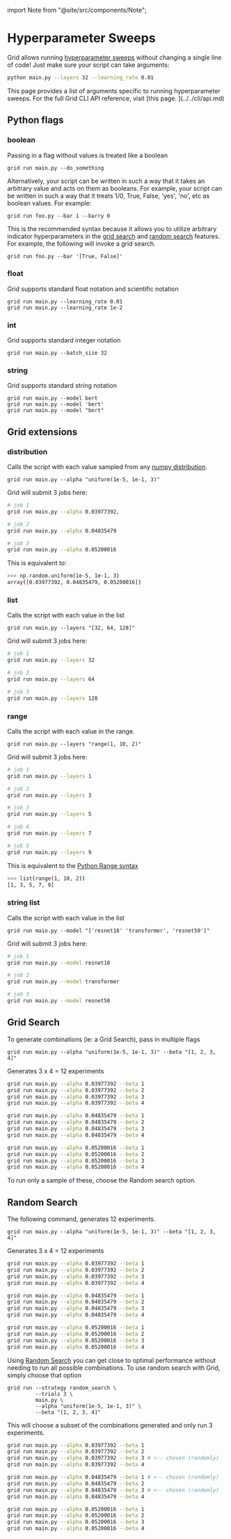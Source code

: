 import Note from "@site/src/components/Note";

# Hyperparameter Sweeps

Grid allows running [hyperparameter sweeps](https://www.grid.ai/what-are-hyperparameter-sweeps-and-why-are-they-important-to-production-machine-learning) without changing a single line of code! Just make sure your script can take arguments:

```bash
python main.py --layers 32 --learning_rate 0.01
```

<note>
This page provides a list of arguments specific to running hyperparameter sweeps. For the full Grid CLI API reference, visit [this page. ](../../cli/api.md)
</note>

## Python flags

### boolean

Passing in a flag without values is treated like a boolean

```text
grid run main.py --do_something
```

Alternatively, your script can be written in such a way that it takes an arbitrary value and acts on them as booleans. For example, your script can be written in such a way that it treats 1/0, True, False, 'yes', 'no', etc as boolean values. For example:

```text
grid run foo.py --bar 1 --barry 0
```

This is the recommended syntax because it allows you to utilize arbitrary indicator hyperparameters in the [grid search](https://docs.grid.ai/features/runs/sweep-syntax#grid-search) and [random search](https://docs.grid.ai/features/runs/sweep-syntax#grid-search) features. For example, the following will invoke a grid search.

```text
grid run foo.py --bar '[True, False]'
```

### float

Grid supports standard float notation and scientific notation

```text
grid run main.py --learning_rate 0.01
grid run main.py --learning_rate 1e-2
```

### int

Grid supports standard integer notation

```text
grid run main.py --batch_size 32
```

### string

Grid supports standard string notation

```text
grid run main.py --model bert
grid run main.py --model 'bert'
grid run main.py --model "bert"
```

## Grid extensions

### distribution

Calls the script with each value sampled from any [numpy distribution](https://numpy.org/doc/1.16/reference/routines.random.html#distributions).

```text
grid run main.py --alpha "uniform(1e-5, 1e-1, 3)"
```

Grid will submit 3 jobs here:

```bash
# job 1
grid run main.py --alpha 0.03977392,

# job 2
grid run main.py --alpha 0.04835479

# job 3
grid run main.py --alpha 0.05200016
```

This is equivalent to:

```bash
>>> np.random.uniform(1e-5, 1e-1, 3)
array([0.03977392, 0.04835479, 0.05200016])
```

### list

Calls the script with each value in the list

```text
grid run main.py --layers "[32, 64, 128]"
```

Grid will submit 3 jobs here:

```bash
# job 1
grid run main.py --layers 32

# job 2
grid run main.py --layers 64

# job 3
grid run main.py --layers 128
```

### range

Calls the script with each value in the range.

```text
grid run main.py --layers "range(1, 10, 2)"
```

Grid will submit 3 jobs here:

```bash
# job 1
grid run main.py --layers 1

# job 2
grid run main.py --layers 3

# job 3
grid run main.py --layers 5

# job 4
grid run main.py --layers 7

# job 5
grid run main.py --layers 9
```

This is equivalent to the [Python Range syntax](https://www.w3schools.com/python/ref_func_range.asp)

```bash
>>> list(range(1, 10, 2))
[1, 3, 5, 7, 9]
```

### string list

Calls the script with each value in the list

```text
grid run main.py --model "['resnet18' 'transformer', 'resnet50']"
```

Grid will submit 3 jobs here:

```bash
# job 1
grid run main.py --model resnet18

# job 2
grid run main.py --model transformer

# job 3
grid run main.py --model resnet50
```

## Grid Search

To generate combinations (ie: a Grid Search), pass in multiple flags

```text
grid run main.py --alpha "uniform(1e-5, 1e-1, 3)" --beta "[1, 2, 3, 4]"
```

Generates 3 x 4 = 12 experiments

```bash
grid run main.py --alpha 0.03977392 --beta 1
grid run main.py --alpha 0.03977392 --beta 2
grid run main.py --alpha 0.03977392 --beta 3
grid run main.py --alpha 0.03977392 --beta 4

grid run main.py --alpha 0.04835479 --beta 1
grid run main.py --alpha 0.04835479 --beta 2
grid run main.py --alpha 0.04835479 --beta 3
grid run main.py --alpha 0.04835479 --beta 4

grid run main.py --alpha 0.05200016 --beta 1
grid run main.py --alpha 0.05200016 --beta 2
grid run main.py --alpha 0.05200016 --beta 3
grid run main.py --alpha 0.05200016 --beta 4
```

To run only a sample of these, choose the Random search option.

## Random Search

The following command, generates 12 experiments.

```text
grid run main.py --alpha "uniform(1e-5, 1e-1, 3)" --beta "[1, 2, 3, 4]"
```

Generates 3 x 4 = 12 experiments

```bash
grid run main.py --alpha 0.03977392 --beta 1
grid run main.py --alpha 0.03977392 --beta 2
grid run main.py --alpha 0.03977392 --beta 3
grid run main.py --alpha 0.03977392 --beta 4

grid run main.py --alpha 0.04835479 --beta 1
grid run main.py --alpha 0.04835479 --beta 2
grid run main.py --alpha 0.04835479 --beta 3
grid run main.py --alpha 0.04835479 --beta 4

grid run main.py --alpha 0.05200016 --beta 1
grid run main.py --alpha 0.05200016 --beta 2
grid run main.py --alpha 0.05200016 --beta 3
grid run main.py --alpha 0.05200016 --beta 4
```

Using [Random Search](https://jmlr.csail.mit.edu/papers/volume13/bergstra12a/bergstra12a.pdf) you can get close to optimal performance without needing to run all possible combinations. To use random search with Grid, simply choose that option

```text
grid run --strategy random_search \
         --trials 3 \
         main.py \
         --alpha "uniform(1e-5, 1e-1, 3)" \
         --beta "[1, 2, 3, 4]"
```

This will choose a subset of the combinations generated and only run 3 experiments.

```bash
grid run main.py --alpha 0.03977392 --beta 1
grid run main.py --alpha 0.03977392 --beta 2
grid run main.py --alpha 0.03977392 --beta 3 # <-- chosen (randomly)
grid run main.py --alpha 0.03977392 --beta 4

grid run main.py --alpha 0.04835479 --beta 1 # <-- chosen (randomly)
grid run main.py --alpha 0.04835479 --beta 2
grid run main.py --alpha 0.04835479 --beta 3 # <-- chosen (randomly)
grid run main.py --alpha 0.04835479 --beta 4

grid run main.py --alpha 0.05200016 --beta 1
grid run main.py --alpha 0.05200016 --beta 2
grid run main.py --alpha 0.05200016 --beta 3
grid run main.py --alpha 0.05200016 --beta 4
```
